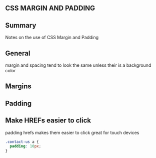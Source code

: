 ## CSS MARGIN AND PADDING

## Summary
Notes on the use of CSS Margin and Padding

## General
margin and spacing tend to look the same unless their is a background color


## Margins


## Padding

## Make HREFs easier to click
padding hrefs makes them easier to click
great for touch devices

```css
.contact-us a {
  padding: 10px;
}
```
